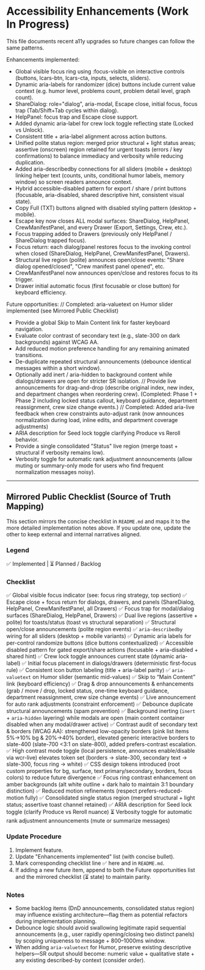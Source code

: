 # Accessibility Enhancements (Work In Progress)

This file documents recent a11y upgrades so future changes can follow the same patterns.

Enhancements implemented:
- Global visible focus ring using :focus-visible on interactive controls (buttons, lcars-btn, lcars-cta, inputs, selects, sliders).
- Dynamic aria-labels for randomizer (dice) buttons include current value context (e.g. humor level, problems count, problem detail level, graph count).
- ShareDialog: role="dialog", aria-modal, Escape close, initial focus, focus trap (Tab/Shift+Tab cycles within dialog).
- HelpPanel: focus trap and Escape close support.
- Added dynamic aria-label for crew lock toggle reflecting state (Locked vs Unlock).
- Consistent title + aria-label alignment across action buttons.
- Unified polite status region: merged prior structural + light status areas; assertive (onscreen) region retained for urgent toasts (errors / key confirmations) to balance immediacy and verbosity while reducing duplication.
- Added aria-describedby connections for all sliders (mobile + desktop) linking helper text (counts, units, conditional humor labels, memory window) so screen readers announce context.
- Hybrid accessible-disabled pattern for export / share / print buttons (focusable, aria-disabled, shared descriptive hint, consistent visual state).
- Copy Full (TXT) buttons aligned with disabled styling pattern (desktop + mobile).
- Escape key now closes ALL modal surfaces: ShareDialog, HelpPanel, CrewManifestPanel, and every Drawer (Export, Settings, Crew, etc.).
- Focus trapping added to Drawers (previously only HelpPanel / ShareDialog trapped focus).
- Focus return: each dialog/panel restores focus to the invoking control when closed (ShareDialog, HelpPanel, CrewManifestPanel, Drawers).
- Structural live region (polite) announces open/close events: "Share dialog opened/closed", "Crew manifest panel opened", etc.
- CrewManifestPanel now announces open/close and restores focus to its trigger.
- Drawer initial automatic focus (first focusable or close button) for keyboard efficiency.

Future opportunities:
// Completed: aria-valuetext on Humor slider implemented (see Mirrored Public Checklist)
- Provide a global Skip to Main Content link for faster keyboard navigation.
- Evaluate color contrast of secondary text (e.g., slate-300 on dark backgrounds) against WCAG AA.
- Add reduced motion preference handling for any remaining animated transitions.
- De-duplicate repeated structural announcements (debounce identical messages within a short window).
- Optionally add inert / aria-hidden to background content while dialogs/drawers are open for stricter SR isolation.
// Provide live announcements for drag-and-drop (describe original index, new index, and department changes when reordering crew). (Completed: Phase 1 + Phase 2 including locked status callout, keyboard guidance, department reassignment, crew size change events.)
// Completed: Added aria-live feedback when crew constraints auto-adjust rank (now announces normalization during load, inline edits, and department coverage adjustments)
- ARIA description for Seed lock toggle clarifying Produce vs Reroll behavior.
- Provide a single consolidated "Status" live region (merge toast + structural if verbosity remains low).
- Verbosity toggle for automatic rank adjustment announcements (allow muting or summary-only mode for users who find frequent normalization messages noisy).

---

## Mirrored Public Checklist (Source of Truth Mapping)

This section mirrors the concise checklist in `README.md` and maps it to the more detailed implementation notes above. If you update one, update the other to keep external and internal narratives aligned.

### Legend
✅ Implemented  |  ⏳ Planned / Backlog

### Checklist
✅ Global visible focus indicator (see: focus ring strategy, top section)
✅ Escape close + focus return for dialogs, drawers, and panels (ShareDialog, HelpPanel, CrewManifestPanel, all Drawers)
✅ Focus trap for modal/dialog surfaces (ShareDialog, HelpPanel, Drawers)
✅ Dual live regions (assertive + polite) for toasts/status (toast vs structural separation)
✅ Structural open/close announcements (polite region events)
✅ `aria-describedby` wiring for all sliders (desktop + mobile variants)
✅ Dynamic aria labels for per-control randomize buttons (dice buttons contextualized)
✅ Accessible disabled pattern for gated export/share actions (focusable + aria-disabled + shared hint)
✅ Crew lock toggle announces current state (dynamic aria-label)
✅ Initial focus placement in dialogs/drawers (deterministic first-focus rule)
✅ Consistent icon button labeling (title + aria-label parity)
✅ `aria-valuetext` on Humor slider (semantic mid-values)
✅ Skip to “Main Content” link (keyboard efficiency)
✅ Drag & drop announcements & enhancements (grab / move / drop, locked status, one-time keyboard guidance, department reassignment, crew size change events)
✅ Live announcement for auto rank adjustments (constraint enforcement)
✅ Debounce duplicate structural announcements (spam prevention)
✅ Background inerting (`inert` + `aria-hidden` layering) while modals are open (main content container disabled when any modal/drawer active)
✅ Contrast audit of secondary text & borders (WCAG AA): strengthened low-opacity borders (pink list items 5%→10% bg & 20%→40% border), elevated generic interactive borders to slate-400 (slate-700 <3:1 on slate-800), added prefers-contrast escalation.
✅ High contrast mode toggle (local persistence, announces enable/disable via wcr-live) elevates token set (borders → slate-300, secondary text → slate-300, focus ring → white)
✅ CSS design tokens introduced (root custom properties for bg, surface, text primary/secondary, borders, focus colors) to reduce future divergence
✅ Focus ring contrast enhancement on amber backgrounds (alt white outline + dark halo to maintain 3:1 boundary distinction)
✅ Reduced motion refinements (respect prefers-reduced-motion fully)
✅ Consolidated single status region (merged structural + light status; assertive toast channel retained)
✅ ARIA description for Seed lock toggle (clarify Produce vs Reroll nuance)
⏳ Verbosity toggle for automatic rank adjustment announcements (mute or summarize messages)

### Update Procedure
1. Implement feature.
2. Update "Enhancements implemented" list (with concise bullet).
3. Mark corresponding checklist line ✅ here and in `README.md`.
4. If adding a new future item, append to both the Future opportunities list and the mirrored checklist (⏳ state) to maintain parity.

### Notes
- Some backlog items (DnD announcements, consolidated status region) may influence existing architecture—flag them as potential refactors during implementation planning.
- Debounce logic should avoid swallowing legitimate rapid sequential announcements (e.g., user rapidly opening/closing two distinct panels) by scoping uniqueness to message + 800–1000ms window.
- When adding `aria-valuetext` for Humor, preserve existing descriptive helpers—SR output should become: numeric value + qualitative state + any existing described-by context (consider order).

